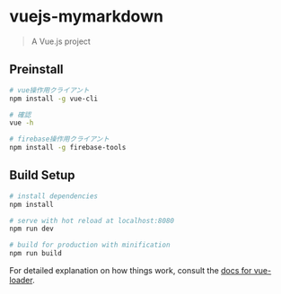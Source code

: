 # vuejs-mymarkdown

> A Vue.js project

## Preinstall
```bash
# vue操作用クライアント
npm install -g vue-cli

# 確認
vue -h

# firebase操作用クライアント
npm install -g firebase-tools
```

## Build Setup

``` bash
# install dependencies
npm install

# serve with hot reload at localhost:8080
npm run dev

# build for production with minification
npm run build
```

For detailed explanation on how things work, consult the [docs for vue-loader](http://vuejs.github.io/vue-loader).
